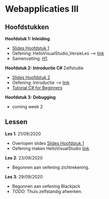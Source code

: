 # Webapplicaties III

## Hoofdstukken

**Hoofdstuk 1: Inleiding**
 - [Slides Hoofdstuk 1](https://webiii.github.io/portal/docs/H01/WIII_01_Inleiding.pdf)
 - Oefening: HelloVisualStudio_VersieLes --> [link](https://github.com/DeSmetElias/Webapplicaties_III/tree/master/Hoofdstukken/Hoofdstuk_1_Inleiding/HelloVisualStudio_VersieLes)
 - Samenvatting: [H1](https://github.com/DeSmetElias/Webapplicaties_III/blob/master/Lessen/Les_1_Webapplicaties_III.md).

**Hoofdstuk 2: Introductie C#**
Zelfstudie
- [Slides Hoofdstuk 2](https://webiii.github.io/portal/docs/H02/WIII_H02_Csharp.pdf)
-  Oefening: Introductie --> [link](https://github.com/DeSmetElias/Webapplicaties_III/tree/master/Hoofdstukken/Hoofdstuk_2_C%23/Introduction)
- [Tutorial C# for Beginners](https://www.youtube.com/watch?v=GhQdlIFylQ8&t=941s)


**Hoofdstuk 3: Debugging**
- coming week 2



## Lessen
**Les 1**: 21/09/2020

- Overlopen slides [Slides Hoofdstuk 1](https://webiii.github.io/portal/docs/H01/WIII_01_Inleiding.pdf)
- Oefening maken  HelloVisualStudio [link](https://github.com/DeSmetElias/Webapplicaties_III/tree/master/Hoofdstukken/Hoofdstuk_1_Inleiding/HelloVisualStudio_VersieLes)

**Les 2**: 23/09/2020

- Begonnen aan oefening zichtrekening.


**Les 3**: 29/09/2020

- Begonnen aan oefening Blackjack
- *TODO*: Thuis zelfstandig afwerken.





